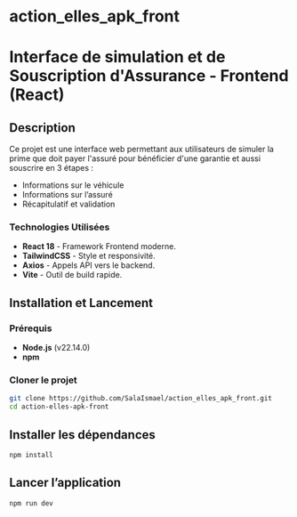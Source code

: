 # action_elles_apk_front

# Interface de simulation et de Souscription d'Assurance - Frontend (React)

## Description
Ce projet est une interface web permettant aux utilisateurs de simuler la prime que doit payer l'assuré pour bénéficier d'une garantie et aussi souscrire en 3 étapes :
 - Informations sur le véhicule  
 - Informations sur l’assuré  
 - Récapitulatif et validation  

### Technologies Utilisées
- **React 18** - Framework Frontend moderne.
- **TailwindCSS** - Style et responsivité.
- **Axios** - Appels API vers le backend.
- **Vite** - Outil de build rapide.

## Installation et Lancement
### Prérequis
- **Node.js** (v22.14.0)
- **npm**

###  Cloner le projet
```sh
git clone https://github.com/SalaIsmael/action_elles_apk_front.git
cd action-elles-apk-front
```

## Installer les dépendances
```sh
npm install  
```
## Lancer l’application
```sh
npm run dev